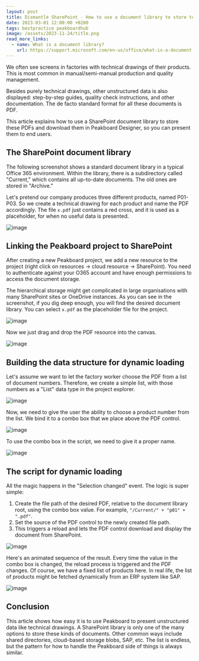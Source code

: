 ```yaml
---
layout: post
title: Dismantle SharePoint - How to use a document library to store techical drawings and download them in Peakboard dynamically
date: 2023-03-01 12:00:00 +0200
tags: bestpractice peakboardhub
image: /assets/2023-11-24/title.png
read_more_links:
  - name: What is a document library?
    url: https://support.microsoft.com/en-us/office/what-is-a-document-library-3b5976dd-65cf-4c9e-bf5a-713c10ca2872
---
```


We often see screens in factories with technical drawings of their products. This is most common in manual/semi-manual production and quality management. 

Besides purely technical drawings, other unstructured data is also displayed: step-by-step guides, quality check instructions, and other documentation. The de facto standard format for all these documents is PDF.

This article explains how to use a SharePoint document library to store these PDFs and download them in Peakboard Designer, so you can present them to end users.

## The SharePoint document library

The following screenshot shows a standard document library in a typical Office 365 environment. Within the library, there is a subdirectory called "Current," which contains all up-to-date documents. The old ones are stored in "Archive."

Let's pretend our company produces three different products, named P01-P03. So we create a technical drawing for each product and name the PDF accordingly. The file `x.pdf` just contains a red cross, and it is used as a placeholder, for when no useful data is presented.

![image](/assets/2023-11-24/010.png)

## Linking the Peakboard project to SharePoint

After creating a new Peakboard project, we add a new resource to the project (right click on resources -> cloud resource -> SharePoint). You need to authenticate against your O365 account and have enough permissions to access the document storage.

The hierarchical storage might get complicated in large organisations with many SharePoint sites or OneDrive instances. As you can see in the screenshot, if you dig deep enough, you will find the desired document library. You can select  `x.pdf` as the placeholder file for the project.

![image](/assets/2023-11-24/020.png)

Now we just drag and drop the PDF resource into the canvas.

![image](/assets/2023-11-24/030.png)

## Building the data structure for dynamic loading

Let's assume we want to let the factory worker choose the PDF from a list of document numbers. Therefore, we create a simple list, with those numbers as a "List" data type in the project explorer.

![image](/assets/2023-11-24/040.png)

Now, we need to give the user the ability to choose a product number from the list. We bind it to a combo box that we place above the PDF control.

![image](/assets/2023-11-24/050.png)

To use the combo box in the script, we need to give it a proper name.

![image](/assets/2023-11-24/060.png)

## The script for dynamic loading

All the magic happens in the "Selection changed" event. The logic is super simple:

1. Create the file path of the desired PDF, relative to the document library root, using the combo box value. For example, `"/Current/" + "p01" + ".pdf"`.
2. Set the source of the PDF control to the newly created file path.
3. This triggers a reload and lets the PDF control download and display the document from SharePoint.

![image](/assets/2023-11-24/070.png)

Here's an animated sequence of the result. Every time the value in the combo box is changed, the reload process is triggered and the PDF changes. Of course, we have a fixed list of products here. In real life, the list of products might be fetched dynamically from an ERP system like SAP.

![image](/assets/2023-11-24/080.gif)

## Conclusion

This article shows how easy it is to use Peakboard to present unstructured data like technical drawings. A SharePoint library is only one of the many options to store these kinds of documents. Other common ways include shared directories, cloud-based storage blobs, SAP, etc. The list is endless, but the pattern for how to handle the Peakboard side of things is always similar.
